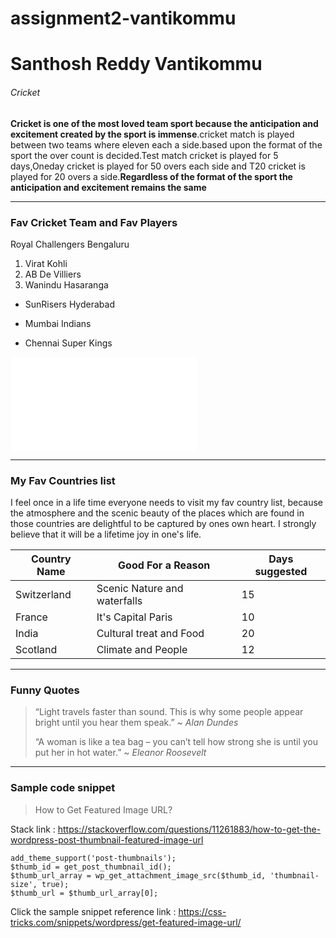 # assignment2-vantikommu
# Santhosh Reddy Vantikommu
###### Cricket

**Cricket is one of the most loved team sport because the anticipation and excitement created by the sport is immense**.cricket match is played between two teams where eleven each a side.based upon the format of the sport the over count is decided.Test match cricket is played for 5 days,Oneday cricket is played for 50 overs each side and T20 cricket is played for 20 overs a side.__Regardless of the format of the sport the anticipation and excitement remains the same__

*********
###  Fav Cricket Team and Fav Players
Royal Challengers Bengaluru
1. Virat Kohli
2. AB De Villiers
3. Wanindu Hasaranga

* SunRisers Hyderabad 
- Mumbai Indians
+ Chennai Super Kings

![AboutMe link](AboutMe.md)

*********
### My Fav Countries list

I feel once in a life time everyone needs to visit my fav country list, because the atmosphere and the scenic beauty of the places which are found in those countries are delightful to be captured by ones own heart. I strongly believe that it will be a lifetime joy in one's life.

    
|   **Country Name**               | **Good For a Reason**        |**Days suggested**  |
|----------------------------------|------------------------------|--------------------|
|   Switzerland                    | Scenic Nature and waterfalls |      15            |
|   France                         | It's Capital Paris           |      10            |
|   India                          | Cultural treat and Food      |      20            |
|   Scotland                       | Climate and People           |      12            |               

**********

### Funny Quotes
>“Light travels faster than sound. This is why some people appear bright until you hear them speak.”   ~ *Alan Dundes*
>
>“A woman is like a tea bag – you can’t tell how strong she is until you put her in hot water.”    ~ *Eleanor Roosevelt*

***********

### Sample code snippet

>How to Get Featured Image URL?

Stack link : <https://stackoverflow.com/questions/11261883/how-to-get-the-wordpress-post-thumbnail-featured-image-url>

````
add_theme_support('post-thumbnails'); 
$thumb_id = get_post_thumbnail_id();
$thumb_url_array = wp_get_attachment_image_src($thumb_id, 'thumbnail-size', true);
$thumb_url = $thumb_url_array[0];
````

Click the sample snippet reference link  : <https://css-tricks.com/snippets/wordpress/get-featured-image-url/>